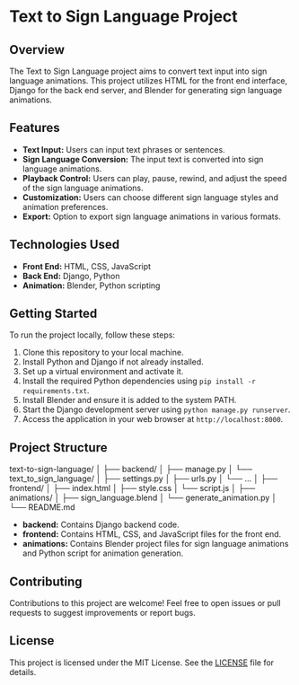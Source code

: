 # Text to Sign Language Project

## Overview

The Text to Sign Language project aims to convert text input into sign language animations. This project utilizes HTML for the front end interface, Django for the back end server, and Blender for generating sign language animations.

## Features

- **Text Input:** Users can input text phrases or sentences.
- **Sign Language Conversion:** The input text is converted into sign language animations.
- **Playback Control:** Users can play, pause, rewind, and adjust the speed of the sign language animations.
- **Customization:** Users can choose different sign language styles and animation preferences.
- **Export:** Option to export sign language animations in various formats.

## Technologies Used

- **Front End:** HTML, CSS, JavaScript
- **Back End:** Django, Python
- **Animation:** Blender, Python scripting

## Getting Started

To run the project locally, follow these steps:

1. Clone this repository to your local machine.
2. Install Python and Django if not already installed.
3. Set up a virtual environment and activate it.
4. Install the required Python dependencies using `pip install -r requirements.txt`.
5. Install Blender and ensure it is added to the system PATH.
6. Start the Django development server using `python manage.py runserver`.
7. Access the application in your web browser at `http://localhost:8000`.

## Project Structure

text-to-sign-language/
│
├── backend/
│ ├── manage.py
│ └── text_to_sign_language/
│ ├── settings.py
│ ├── urls.py
│ └── ...
│
├── frontend/
│ ├── index.html
│ ├── style.css
│ └── script.js
│
├── animations/
│ ├── sign_language.blend
│ └── generate_animation.py
│
└── README.md


- **backend:** Contains Django backend code.
- **frontend:** Contains HTML, CSS, and JavaScript files for the front end.
- **animations:** Contains Blender project files for sign language animations and Python script for animation generation.

## Contributing

Contributions to this project are welcome! Feel free to open issues or pull requests to suggest improvements or report bugs.

## License

This project is licensed under the MIT License. See the [LICENSE](LICENSE) file for details.
